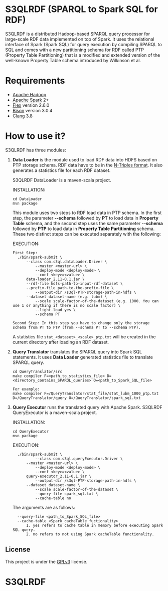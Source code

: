 # S3QLRDF (SPARQL to Spark SQL for RDF)
S3QLRDF is a distributed Hadoop-based SPARQL query processor for large-scale RDF data implemented on top of Spark. It uses the relational interface of Spark (Spark SQL) for query execution by compiling SPARQL to SQL and comes with a new partitioning schema for RDF called PTP (Property Table Partitioning) that is a modified and extended version of the well-known Property Table schema introduced by Wilkinson et al.

# Requirements
-	[Apache Hadoop](https://hadoop.apache.org/)
-	[Apache Spark](https://spark.apache.org/) 2+
-	[Flex](https://www.gnu.org/software/flex/) version 2.6.0
-	[Bison](https://www.gnu.org/software/bison/) version 3.0.4
-	[Clang](https://clang.llvm.org/index.html) 3.8

#  How to use it?
S3QLRDF has three modules: 
1. **Data Loader** is the module used to load RDF data into HDFS based on PTP storage schema. RDF data have to be in the [N-Triples format](https://www.w3.org/TR/n-triples/). It also generates a statistics file for each RDF dataset.

	  S3QLRDF DataLoader is a maven-scala project.
	
	  INSTALLATION:
	  ```
	  cd DataLoader
	  mvn package
	  ```
	  This module uses two steps to RDF load data in PTP schema. In the first step, the parameter **--schema** followed by **PT** to load       data in **Property Table** schema, and the second step uses the same parameter **--schema** followed by **PTP** to load data in           **Property Table Partitioning** schema. These two distinct steps can be executed separately with the following:
	
	  EXECUTION:
	  ```
	  First Step:
	  	./bin/spark-submit \
 	 	 	--class com.s3ql.dataLoader.Driver \
 	 	    	--master <master-url> \
 	 	    	--deploy-mode <deploy-mode> \
 		    	--conf <key>=<value> \
  		  	data-loader_2.11-0.1.jar \
  		  	--rdf-file hdfs-path-to-input-rdf-dataset \
  		  	--prefix-file path-to-the-prefix-file \
 		    	--output-dir /s3ql-PTP-storage-path-in-hdfs \
        	--dataset dataset-name (e.g. lubm) \
		    	--scale scale-factor-of-the-dataset (e.g. 1000. You can use 1 or anything if there is no scale factor) \
		    	--light-load yes \
		    	--schema PT 

	  Second Step: In this step you have to change only the storage schema from PT to PTP (from --schema PT to --schema PTP).

	  ```
	A statistics file `stat_<dataset>_<scale>_ptp.txt` will be created in the current directory after loading an RDF dataset.

2. **Query Translator** translates the SPARQL query into Spark SQL statements. It uses **Data Loader** generated statistics file to translate SPARQL query.
	  ```
    cd QueryTranslator/src
	  make compiler F=<path_to_statistics_file> D=<directory_contains_SPARQL_queries> O=<path_to_Spark_SQL_file>

	  For example:
	  make compiler F=/QueryTranslator/stat_file/stat_lubm_1000_ptp.txt D=/QueryTranslator/query O=/QueryTranslator/spark_sql.txt
	  ```

3. **Query Executor** runs the translated query with Apache Spark.
    S3QLRDF QueryExecutor is a maven-scala project.

	  INSTALLATION:
	  ```
	  cd QueryExecutor
	  mvn package
	  ```
	  EXECUTION:
	  ```
	  	./bin/spark-submit \
 	 	    	--class com.s3ql.queryExecutor.Driver \
 	 	   	--master <master-url> \
 		    	--deploy-mode <deploy-mode> \
 	 	    	--conf <key>=<value> \
  		   	query-executor_2.11-0.1.jar \
 		    	--output-dir /s3ql-PTP-storage-path-in-hdfs \
        	--dataset dataset-name \
		    	--scale scale-factor-of-the-dataset \
		    	--query-file spark_sql.txt \
		    	--cache-table no
	  ```
	  The arguments are as follows:
	  ```
	    --query-file <path_to_Spark_SQL_file>
	    --cache-table <Spark_cacheTable_fuctionality>
		    1. yes refers to cache table in memory before executing Spark SQL query.
		    2. no refers to not using Spark cacheTable functionality.
	  ```
## License
This project is under the [GPLv3](https://www.gnu.org/licenses/gpl-3.0.en.html) license.
# S3QLRDF
